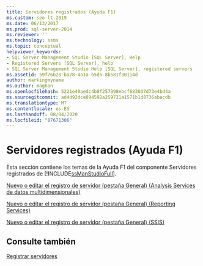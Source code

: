 ```yaml
---
title: Servidores registrados (Ayuda F1)
ms.custom: seo-lt-2019
ms.date: 06/13/2017
ms.prod: sql-server-2014
ms.reviewer: ''
ms.technology: ssms
ms.topic: conceptual
helpviewer_keywords:
- SQL Server Management Studio [SQL Server], Help
- Registered Servers [SQL Server], help
- SQL Server Management Studio Help [SQL Server], registered servers
ms.assetid: 59f76b28-ba78-4a1a-b5d5-8b581f30114d
author: markingmyname
ms.author: maghan
ms.openlocfilehash: 5221e40aedc4b8f257998ebcf683037d73e4bd4a
ms.sourcegitcommit: ad4d92dce894592a259721a1571b1d8736abacdb
ms.translationtype: MT
ms.contentlocale: es-ES
ms.lasthandoff: 08/04/2020
ms.locfileid: "87671306"
---
```

# <a name="registered-servers-f1-help"></a>Servidores registrados (Ayuda F1)
  Esta sección contiene los temas de la Ayuda F1 del componente Servidores registrados de [!INCLUDE[ssManStudioFull](../../includes/ssmanstudiofull-md.md)].  
  
 [Nuevo o editar el registro de servidor &#40;pestaña General&#41; &#40;Analysis Services de datos multidimensionales&#41;](../../database-engine/new-edit-server-registration-analysis-services-multidimensional-data.md)  
  
 [Nuevo o editar el registro de servidor &#40;pestaña General&#41; &#40;Reporting Services&#41;](../../database-engine/new-or-edit-server-registration-general-tab-reporting-services.md)  
  
 [Nuevo o editar el registro de servidor &#40;pestaña General&#41; &#40;SSIS&#41;](../../database-engine/new-or-edit-server-registration-general-tab-ssis.md)  
  
## <a name="see-also"></a>Consulte también  
 [Registrar servidores](register-servers.md)  
  
  
